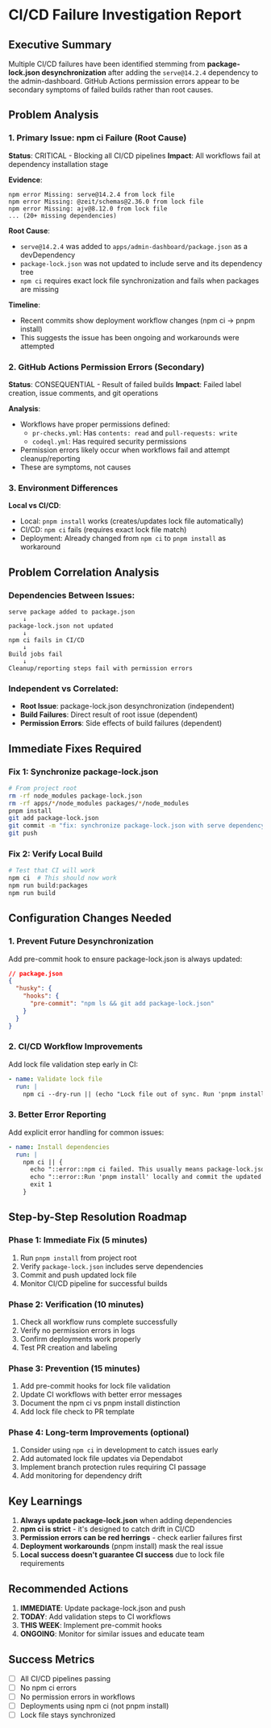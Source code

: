 # CI/CD Failure Investigation Report

## Executive Summary
Multiple CI/CD failures have been identified stemming from **package-lock.json desynchronization** after adding the `serve@14.2.4` dependency to the admin-dashboard. GitHub Actions permission errors appear to be secondary symptoms of failed builds rather than root causes.

## Problem Analysis

### 1. Primary Issue: npm ci Failure (Root Cause)
**Status**: CRITICAL - Blocking all CI/CD pipelines
**Impact**: All workflows fail at dependency installation stage

**Evidence**:
```
npm error Missing: serve@14.2.4 from lock file
npm error Missing: @zeit/schemas@2.36.0 from lock file
npm error Missing: ajv@8.12.0 from lock file
... (20+ missing dependencies)
```

**Root Cause**: 
- `serve@14.2.4` was added to `apps/admin-dashboard/package.json` as a devDependency
- `package-lock.json` was not updated to include serve and its dependency tree
- `npm ci` requires exact lock file synchronization and fails when packages are missing

**Timeline**:
- Recent commits show deployment workflow changes (npm ci → pnpm install)
- This suggests the issue has been ongoing and workarounds were attempted

### 2. GitHub Actions Permission Errors (Secondary)
**Status**: CONSEQUENTIAL - Result of failed builds
**Impact**: Failed label creation, issue comments, and git operations

**Analysis**:
- Workflows have proper permissions defined:
  - `pr-checks.yml`: Has `contents: read` and `pull-requests: write`
  - `codeql.yml`: Has required security permissions
- Permission errors likely occur when workflows fail and attempt cleanup/reporting
- These are symptoms, not causes

### 3. Environment Differences
**Local vs CI/CD**:
- Local: `pnpm install` works (creates/updates lock file automatically)
- CI/CD: `npm ci` fails (requires exact lock file match)
- Deployment: Already changed from `npm ci` to `pnpm install` as workaround

## Problem Correlation Analysis

### Dependencies Between Issues:
```
serve package added to package.json
    ↓
package-lock.json not updated
    ↓
npm ci fails in CI/CD
    ↓
Build jobs fail
    ↓
Cleanup/reporting steps fail with permission errors
```

### Independent vs Correlated:
- **Root Issue**: package-lock.json desynchronization (independent)
- **Build Failures**: Direct result of root issue (dependent)
- **Permission Errors**: Side effects of build failures (dependent)

## Immediate Fixes Required

### Fix 1: Synchronize package-lock.json
```bash
# From project root
rm -rf node_modules package-lock.json
rm -rf apps/*/node_modules packages/*/node_modules
pnpm install
git add package-lock.json
git commit -m "fix: synchronize package-lock.json with serve dependency"
git push
```

### Fix 2: Verify Local Build
```bash
# Test that CI will work
npm ci  # This should now work
npm run build:packages
npm run build
```

## Configuration Changes Needed

### 1. Prevent Future Desynchronization
Add pre-commit hook to ensure package-lock.json is always updated:
```json
// package.json
{
  "husky": {
    "hooks": {
      "pre-commit": "npm ls && git add package-lock.json"
    }
  }
}
```

### 2. CI/CD Workflow Improvements
Add lock file validation step early in CI:
```yaml
- name: Validate lock file
  run: |
    npm ci --dry-run || (echo "Lock file out of sync. Run 'pnpm install' locally and commit package-lock.json" && exit 1)
```

### 3. Better Error Reporting
Add explicit error handling for common issues:
```yaml
- name: Install dependencies
  run: |
    npm ci || {
      echo "::error::npm ci failed. This usually means package-lock.json is out of sync."
      echo "::error::Run 'pnpm install' locally and commit the updated package-lock.json"
      exit 1
    }
```

## Step-by-Step Resolution Roadmap

### Phase 1: Immediate Fix (5 minutes)
1. Run `pnpm install` from project root
2. Verify `package-lock.json` includes serve dependencies
3. Commit and push updated lock file
4. Monitor CI/CD pipeline for successful builds

### Phase 2: Verification (10 minutes)
1. Check all workflow runs complete successfully
2. Verify no permission errors in logs
3. Confirm deployments work properly
4. Test PR creation and labeling

### Phase 3: Prevention (15 minutes)
1. Add pre-commit hooks for lock file validation
2. Update CI workflows with better error messages
3. Document the npm ci vs pnpm install distinction
4. Add lock file check to PR template

### Phase 4: Long-term Improvements (optional)
1. Consider using `npm ci` in development to catch issues early
2. Add automated lock file updates via Dependabot
3. Implement branch protection rules requiring CI passage
4. Add monitoring for dependency drift

## Key Learnings

1. **Always update package-lock.json** when adding dependencies
2. **npm ci is strict** - it's designed to catch drift in CI/CD
3. **Permission errors can be red herrings** - check earlier failures first
4. **Deployment workarounds** (pnpm install) mask the real issue
5. **Local success doesn't guarantee CI success** due to lock file requirements

## Recommended Actions

1. **IMMEDIATE**: Update package-lock.json and push
2. **TODAY**: Add validation steps to CI workflows
3. **THIS WEEK**: Implement pre-commit hooks
4. **ONGOING**: Monitor for similar issues and educate team

## Success Metrics

- [ ] All CI/CD pipelines passing
- [ ] No npm ci errors
- [ ] No permission errors in workflows
- [ ] Deployments using npm ci (not pnpm install)
- [ ] Lock file stays synchronized